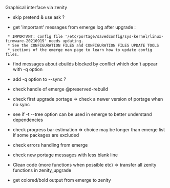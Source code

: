 Graphical interface via zenity
- skip pretend & use ask ?

- get 'important' messages from emerge log after upgrade :
```
 * IMPORTANT: config file '/etc/portage/savedconfig/sys-kernel/linux-firmware-20210919' needs updating.
 * See the CONFIGURATION FILES and CONFIGURATION FILES UPDATE TOOLS
 * sections of the emerge man page to learn how to update config files.
```
- find messages about ebuilds blocked by conflict which don't appear with -q option
- add -q option to --sync ?

- check handle of emerge @preserved-rebuild
- check first upgrade portage
	=> check a newer version of portage when no sync
	
- see if -t --tree option can be used in emerge to better understand dependencies
- check progress bar estimation => choice may be longer than emerge list if some packages are excluded

- check errors handling from emerge
- check new portage messages with less blank line

- Clean code (more functions when possible etc)
	=> transfer all zenity functions in zenity_upgrade

- get colored/bold output from emerge to zenity